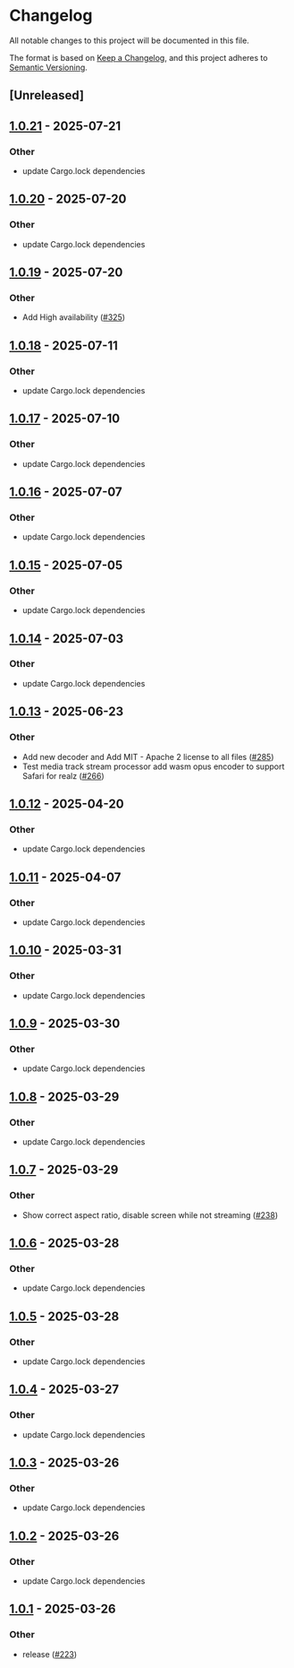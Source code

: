 # Changelog

All notable changes to this project will be documented in this file.

The format is based on [Keep a Changelog](https://keepachangelog.com/en/1.0.0/),
and this project adheres to [Semantic Versioning](https://semver.org/spec/v2.0.0.html).

## [Unreleased]

## [1.0.21](https://github.com/security-union/videocall-rs/compare/videocall-cli-v1.0.20...videocall-cli-v1.0.21) - 2025-07-21

### Other

- update Cargo.lock dependencies

## [1.0.20](https://github.com/security-union/videocall-rs/compare/videocall-cli-v1.0.19...videocall-cli-v1.0.20) - 2025-07-20

### Other

- update Cargo.lock dependencies

## [1.0.19](https://github.com/security-union/videocall-rs/compare/videocall-cli-v1.0.18...videocall-cli-v1.0.19) - 2025-07-20

### Other

- Add High availability ([#325](https://github.com/security-union/videocall-rs/pull/325))

## [1.0.18](https://github.com/security-union/videocall-rs/compare/videocall-cli-v1.0.17...videocall-cli-v1.0.18) - 2025-07-11

### Other

- update Cargo.lock dependencies

## [1.0.17](https://github.com/security-union/videocall-rs/compare/videocall-cli-v1.0.16...videocall-cli-v1.0.17) - 2025-07-10

### Other

- update Cargo.lock dependencies

## [1.0.16](https://github.com/security-union/videocall-rs/compare/videocall-cli-v1.0.15...videocall-cli-v1.0.16) - 2025-07-07

### Other

- update Cargo.lock dependencies

## [1.0.15](https://github.com/security-union/videocall-rs/compare/videocall-cli-v1.0.14...videocall-cli-v1.0.15) - 2025-07-05

### Other

- update Cargo.lock dependencies

## [1.0.14](https://github.com/security-union/videocall-rs/compare/videocall-cli-v1.0.13...videocall-cli-v1.0.14) - 2025-07-03

### Other

- update Cargo.lock dependencies

## [1.0.13](https://github.com/security-union/videocall-rs/compare/videocall-cli-v1.0.12...videocall-cli-v1.0.13) - 2025-06-23

### Other

- Add new decoder and Add MIT - Apache 2 license to all files ([#285](https://github.com/security-union/videocall-rs/pull/285))
- Test media track stream processor add wasm opus encoder to support Safari for realz ([#266](https://github.com/security-union/videocall-rs/pull/266))

## [1.0.12](https://github.com/security-union/videocall-rs/compare/videocall-cli-v1.0.11...videocall-cli-v1.0.12) - 2025-04-20

### Other

- update Cargo.lock dependencies

## [1.0.11](https://github.com/security-union/videocall-rs/compare/videocall-cli-v1.0.10...videocall-cli-v1.0.11) - 2025-04-07

### Other

- update Cargo.lock dependencies

## [1.0.10](https://github.com/security-union/videocall-rs/compare/videocall-cli-v1.0.9...videocall-cli-v1.0.10) - 2025-03-31

### Other

- update Cargo.lock dependencies

## [1.0.9](https://github.com/security-union/videocall-rs/compare/videocall-cli-v1.0.8...videocall-cli-v1.0.9) - 2025-03-30

### Other

- update Cargo.lock dependencies

## [1.0.8](https://github.com/security-union/videocall-rs/compare/videocall-cli-v1.0.7...videocall-cli-v1.0.8) - 2025-03-29

### Other

- update Cargo.lock dependencies

## [1.0.7](https://github.com/security-union/videocall-rs/compare/videocall-cli-v1.0.6...videocall-cli-v1.0.7) - 2025-03-29

### Other

- Show correct aspect ratio, disable screen while not streaming ([#238](https://github.com/security-union/videocall-rs/pull/238))

## [1.0.6](https://github.com/security-union/videocall-rs/compare/videocall-cli-v1.0.5...videocall-cli-v1.0.6) - 2025-03-28

### Other

- update Cargo.lock dependencies

## [1.0.5](https://github.com/security-union/videocall-rs/compare/videocall-cli-v1.0.4...videocall-cli-v1.0.5) - 2025-03-28

### Other

- update Cargo.lock dependencies

## [1.0.4](https://github.com/security-union/videocall-rs/compare/videocall-cli-v1.0.3...videocall-cli-v1.0.4) - 2025-03-27

### Other

- update Cargo.lock dependencies

## [1.0.3](https://github.com/security-union/videocall-rs/compare/videocall-cli-v1.0.2...videocall-cli-v1.0.3) - 2025-03-26

### Other

- update Cargo.lock dependencies

## [1.0.2](https://github.com/security-union/videocall-rs/compare/videocall-cli-v1.0.1...videocall-cli-v1.0.2) - 2025-03-26

### Other

- update Cargo.lock dependencies

## [1.0.1](https://github.com/security-union/videocall-rs/compare/videocall-cli-v1.0.0...videocall-cli-v1.0.1) - 2025-03-26

### Other

- release ([#223](https://github.com/security-union/videocall-rs/pull/223))
